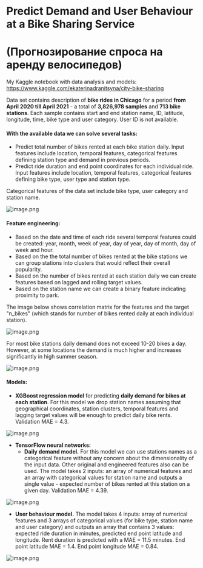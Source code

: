 # Predict Demand and User Behaviour at a Bike Sharing Service
# (Прогнозирование спроса на аренду велосипедов)

My Kaggle notebook with data analysis and models: https://www.kaggle.com/ekaterinadranitsyna/city-bike-sharing

Data set contains description of **bike rides in Chicago** for a period **from April 2020 till April 2021** - a total of **3,826,978 samples** and **713 bike stations**. Each sample contains start and end station name, ID, latitude, longitude, time, bike type and user category. User ID is not available.

#### With the available data we can solve several tasks:
- Predict total number of bikes rented at each bike station daily. Input features include location, temporal features, categorical features defining station type and demand in previous periods.
- Predict ride duration and end point coordinates for each individual ride. Input features include location, temporal features, categorical features defining bike type, user type and station type.

Categorical features of the data set include bike type, user category and station name.

![image.png](https://www.kaggleusercontent.com/kf/78792303/eyJhbGciOiJkaXIiLCJlbmMiOiJBMTI4Q0JDLUhTMjU2In0..A93RyDeBns1rW6sS36EaqA.0_yoweuj9Yvg6LnIOpYC1MtkstOjVQPcINniVYhI8uV9fLlBiMmHExQORO4Zk5AEnW5hOkrHvQ0Q3AIeFlN12K0cpRUi5Yps1ewqf8v8HpE8GbyPQQMG-fkahdV-4-GiOmRgN_Feh3Pl5VDBxb-eutwIJyD3JF1xZuWRl9pcK0z2RDqibOuHaAiJyiynBcGpTRXAsH6SAr8NQh9oQPpHqj0tQojgT8bVhBxdin9HFf0r9jdt5mjfTEp34xVXh8x4hpfRm9hk7H7lnqDC8O_0L4pxTA90hs82kHjEJX9D5uGHKAoMzGA9j73jcE2ObNe7O5fGNhBSv8pHXOSY66qxxbkJuIIlDlnqOHDI4gRm87QMAxwVzA_gAf1Fw8_tCitIcG5AdxS8e3_x0vsx85xUnrqpdqWsZOL3A_8JyCqXGzphSqxMA_wJJkQMbeM6mImCdPw80JAzG9f3IF1YDo8k9EKYKatnBQ-ZyopQSiPe0vgNz2rdWlmb4DB9sD9ELxrTKcN9On0b4E8qyThngv0xLXnquaxKZ_sS31-yeRXDfj8VfAR6_BH1Dv3LSO-SnbJ5RW0FJdZH8tq0hDHiEmBlqmyrgywoE89AAfnoIvrwdnv2CPE1zixQYStSIuaLIXw7Wi-d-cpaLzcVFJ_xUAsuEAG0N3aEiNTTZV6w5_YnNN4.r8OxjvMK169RBEQkdDRFiQ/__results___files/__results___14_0.png)

#### Feature engineering:
- Based on the date and time of each ride several temporal features could be created: year, month, week of year, day of year, day of month, day of week and hour.
- Based on the the total number of bikes rented at the bike stations we can group stations into clusters that would reflect their overall popularity.
- Based on the number of bikes rented at each station daily we can create features based on lagged and rolling target values.
- Based on the station name we can create a binary feature indicating proximity to park.

The image below shows correlation matrix for the features and the target "n_bikes" (which stands for number of bikes rented daily at each individual station).

![image.png](https://www.kaggleusercontent.com/kf/78792303/eyJhbGciOiJkaXIiLCJlbmMiOiJBMTI4Q0JDLUhTMjU2In0..A93RyDeBns1rW6sS36EaqA.0_yoweuj9Yvg6LnIOpYC1MtkstOjVQPcINniVYhI8uV9fLlBiMmHExQORO4Zk5AEnW5hOkrHvQ0Q3AIeFlN12K0cpRUi5Yps1ewqf8v8HpE8GbyPQQMG-fkahdV-4-GiOmRgN_Feh3Pl5VDBxb-eutwIJyD3JF1xZuWRl9pcK0z2RDqibOuHaAiJyiynBcGpTRXAsH6SAr8NQh9oQPpHqj0tQojgT8bVhBxdin9HFf0r9jdt5mjfTEp34xVXh8x4hpfRm9hk7H7lnqDC8O_0L4pxTA90hs82kHjEJX9D5uGHKAoMzGA9j73jcE2ObNe7O5fGNhBSv8pHXOSY66qxxbkJuIIlDlnqOHDI4gRm87QMAxwVzA_gAf1Fw8_tCitIcG5AdxS8e3_x0vsx85xUnrqpdqWsZOL3A_8JyCqXGzphSqxMA_wJJkQMbeM6mImCdPw80JAzG9f3IF1YDo8k9EKYKatnBQ-ZyopQSiPe0vgNz2rdWlmb4DB9sD9ELxrTKcN9On0b4E8qyThngv0xLXnquaxKZ_sS31-yeRXDfj8VfAR6_BH1Dv3LSO-SnbJ5RW0FJdZH8tq0hDHiEmBlqmyrgywoE89AAfnoIvrwdnv2CPE1zixQYStSIuaLIXw7Wi-d-cpaLzcVFJ_xUAsuEAG0N3aEiNTTZV6w5_YnNN4.r8OxjvMK169RBEQkdDRFiQ/__results___files/__results___46_0.png)

For most bike stations daily demand does not exceed 10-20 bikes a day. However, at some locations the demand is much higher and increases significantly in high summer season.

![image.png](https://www.kaggleusercontent.com/kf/78792303/eyJhbGciOiJkaXIiLCJlbmMiOiJBMTI4Q0JDLUhTMjU2In0..A93RyDeBns1rW6sS36EaqA.0_yoweuj9Yvg6LnIOpYC1MtkstOjVQPcINniVYhI8uV9fLlBiMmHExQORO4Zk5AEnW5hOkrHvQ0Q3AIeFlN12K0cpRUi5Yps1ewqf8v8HpE8GbyPQQMG-fkahdV-4-GiOmRgN_Feh3Pl5VDBxb-eutwIJyD3JF1xZuWRl9pcK0z2RDqibOuHaAiJyiynBcGpTRXAsH6SAr8NQh9oQPpHqj0tQojgT8bVhBxdin9HFf0r9jdt5mjfTEp34xVXh8x4hpfRm9hk7H7lnqDC8O_0L4pxTA90hs82kHjEJX9D5uGHKAoMzGA9j73jcE2ObNe7O5fGNhBSv8pHXOSY66qxxbkJuIIlDlnqOHDI4gRm87QMAxwVzA_gAf1Fw8_tCitIcG5AdxS8e3_x0vsx85xUnrqpdqWsZOL3A_8JyCqXGzphSqxMA_wJJkQMbeM6mImCdPw80JAzG9f3IF1YDo8k9EKYKatnBQ-ZyopQSiPe0vgNz2rdWlmb4DB9sD9ELxrTKcN9On0b4E8qyThngv0xLXnquaxKZ_sS31-yeRXDfj8VfAR6_BH1Dv3LSO-SnbJ5RW0FJdZH8tq0hDHiEmBlqmyrgywoE89AAfnoIvrwdnv2CPE1zixQYStSIuaLIXw7Wi-d-cpaLzcVFJ_xUAsuEAG0N3aEiNTTZV6w5_YnNN4.r8OxjvMK169RBEQkdDRFiQ/__results___files/__results___31_0.png)

#### Models:
- **XGBoost regression model** for predicting **daily demand for bikes at each station**. For this model we drop station names assuming that geographical coordinates, station clusters, temporal features and lagging target values will be enough to predict daily bike rents. Validation MAE = 4.3.

![image.png](https://www.kaggleusercontent.com/kf/78792303/eyJhbGciOiJkaXIiLCJlbmMiOiJBMTI4Q0JDLUhTMjU2In0..A93RyDeBns1rW6sS36EaqA.0_yoweuj9Yvg6LnIOpYC1MtkstOjVQPcINniVYhI8uV9fLlBiMmHExQORO4Zk5AEnW5hOkrHvQ0Q3AIeFlN12K0cpRUi5Yps1ewqf8v8HpE8GbyPQQMG-fkahdV-4-GiOmRgN_Feh3Pl5VDBxb-eutwIJyD3JF1xZuWRl9pcK0z2RDqibOuHaAiJyiynBcGpTRXAsH6SAr8NQh9oQPpHqj0tQojgT8bVhBxdin9HFf0r9jdt5mjfTEp34xVXh8x4hpfRm9hk7H7lnqDC8O_0L4pxTA90hs82kHjEJX9D5uGHKAoMzGA9j73jcE2ObNe7O5fGNhBSv8pHXOSY66qxxbkJuIIlDlnqOHDI4gRm87QMAxwVzA_gAf1Fw8_tCitIcG5AdxS8e3_x0vsx85xUnrqpdqWsZOL3A_8JyCqXGzphSqxMA_wJJkQMbeM6mImCdPw80JAzG9f3IF1YDo8k9EKYKatnBQ-ZyopQSiPe0vgNz2rdWlmb4DB9sD9ELxrTKcN9On0b4E8qyThngv0xLXnquaxKZ_sS31-yeRXDfj8VfAR6_BH1Dv3LSO-SnbJ5RW0FJdZH8tq0hDHiEmBlqmyrgywoE89AAfnoIvrwdnv2CPE1zixQYStSIuaLIXw7Wi-d-cpaLzcVFJ_xUAsuEAG0N3aEiNTTZV6w5_YnNN4.r8OxjvMK169RBEQkdDRFiQ/__results___files/__results___56_0.png)

- **TensorFlow neural networks:**
  - **Daily demand model.** For this model we can use stations names as a categorical feature without any concern about the dimensionality of the input data. Other original and engineered features also can be used. The model takes 2 inputs: an array of numerical features and an array with categorical values for station name and outputs a single value - expected number of bikes rented at this station on a given day. Validation MAE = 4.39.

![image.png](https://www.kaggleusercontent.com/kf/78792303/eyJhbGciOiJkaXIiLCJlbmMiOiJBMTI4Q0JDLUhTMjU2In0..A93RyDeBns1rW6sS36EaqA.0_yoweuj9Yvg6LnIOpYC1MtkstOjVQPcINniVYhI8uV9fLlBiMmHExQORO4Zk5AEnW5hOkrHvQ0Q3AIeFlN12K0cpRUi5Yps1ewqf8v8HpE8GbyPQQMG-fkahdV-4-GiOmRgN_Feh3Pl5VDBxb-eutwIJyD3JF1xZuWRl9pcK0z2RDqibOuHaAiJyiynBcGpTRXAsH6SAr8NQh9oQPpHqj0tQojgT8bVhBxdin9HFf0r9jdt5mjfTEp34xVXh8x4hpfRm9hk7H7lnqDC8O_0L4pxTA90hs82kHjEJX9D5uGHKAoMzGA9j73jcE2ObNe7O5fGNhBSv8pHXOSY66qxxbkJuIIlDlnqOHDI4gRm87QMAxwVzA_gAf1Fw8_tCitIcG5AdxS8e3_x0vsx85xUnrqpdqWsZOL3A_8JyCqXGzphSqxMA_wJJkQMbeM6mImCdPw80JAzG9f3IF1YDo8k9EKYKatnBQ-ZyopQSiPe0vgNz2rdWlmb4DB9sD9ELxrTKcN9On0b4E8qyThngv0xLXnquaxKZ_sS31-yeRXDfj8VfAR6_BH1Dv3LSO-SnbJ5RW0FJdZH8tq0hDHiEmBlqmyrgywoE89AAfnoIvrwdnv2CPE1zixQYStSIuaLIXw7Wi-d-cpaLzcVFJ_xUAsuEAG0N3aEiNTTZV6w5_YnNN4.r8OxjvMK169RBEQkdDRFiQ/__results___files/__results___68_0.png)

  - **User behaviour model.** The model takes 4 inputs: array of numerical features and 3 arrays of categorical values (for bike type, station name and user category) and outputs an array that contains 3 values: expected ride duration in minutes, predicted end point latitude and longitude. Rent duration is predicted with a MAE = 11.5 minutes. End point latitude MAE = 1.4. End point longitude MAE = 0.84.

![image.png](https://www.kaggleusercontent.com/kf/78792303/eyJhbGciOiJkaXIiLCJlbmMiOiJBMTI4Q0JDLUhTMjU2In0..A93RyDeBns1rW6sS36EaqA.0_yoweuj9Yvg6LnIOpYC1MtkstOjVQPcINniVYhI8uV9fLlBiMmHExQORO4Zk5AEnW5hOkrHvQ0Q3AIeFlN12K0cpRUi5Yps1ewqf8v8HpE8GbyPQQMG-fkahdV-4-GiOmRgN_Feh3Pl5VDBxb-eutwIJyD3JF1xZuWRl9pcK0z2RDqibOuHaAiJyiynBcGpTRXAsH6SAr8NQh9oQPpHqj0tQojgT8bVhBxdin9HFf0r9jdt5mjfTEp34xVXh8x4hpfRm9hk7H7lnqDC8O_0L4pxTA90hs82kHjEJX9D5uGHKAoMzGA9j73jcE2ObNe7O5fGNhBSv8pHXOSY66qxxbkJuIIlDlnqOHDI4gRm87QMAxwVzA_gAf1Fw8_tCitIcG5AdxS8e3_x0vsx85xUnrqpdqWsZOL3A_8JyCqXGzphSqxMA_wJJkQMbeM6mImCdPw80JAzG9f3IF1YDo8k9EKYKatnBQ-ZyopQSiPe0vgNz2rdWlmb4DB9sD9ELxrTKcN9On0b4E8qyThngv0xLXnquaxKZ_sS31-yeRXDfj8VfAR6_BH1Dv3LSO-SnbJ5RW0FJdZH8tq0hDHiEmBlqmyrgywoE89AAfnoIvrwdnv2CPE1zixQYStSIuaLIXw7Wi-d-cpaLzcVFJ_xUAsuEAG0N3aEiNTTZV6w5_YnNN4.r8OxjvMK169RBEQkdDRFiQ/__results___files/__results___84_0.png)
